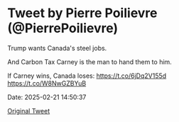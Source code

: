 # Tweet by Pierre Poilievre (@PierrePoilievre)

Trump wants Canada's steel jobs.

And Carbon Tax Carney is the man to hand them to him.

If Carney wins, Canada loses: https://t.co/6jDq2V155d https://t.co/W8NwGZBYuB

Date: 2025-02-21 14:50:37

[Original Tweet](https://x.com/PierrePoilievre/status/1892950054790459457)
